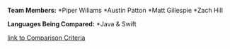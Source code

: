 **Team Members:**
  *Piper Wiliams
  *Austin Patton 
  *Matt Gillespie 
  *Zach Hill 

**Languages Being Compared:**
  *Java & Swift 

[link to Comparison Criteria](https://github.com/pswnr9/Java-Final-Project-/blob/master/second.md)
